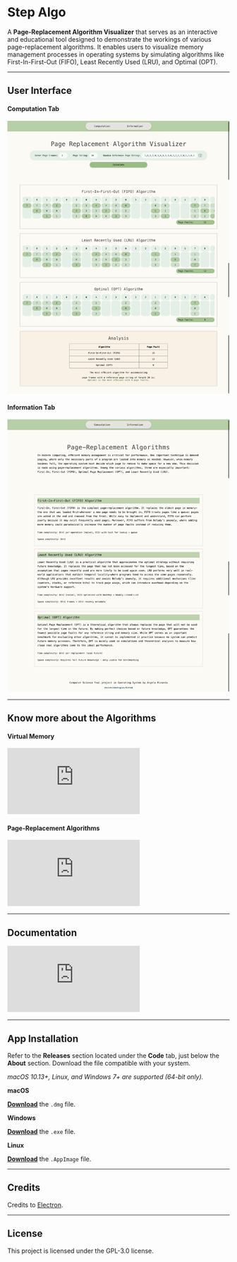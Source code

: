 # Step Algo

A **Page-Replacement Algorithm Visualizer** that serves as an interactive and educational tool designed to demonstrate the workings of various page-replacement algorithms. It enables users to visualize memory management processes in operating systems by simulating algorithms like First-In-First-Out (FIFO), Least Recently Used (LRU), and Optimal (OPT).

---

## User Interface

#### Computation Tab

![Computation Tab](https://github.com/shoichiideologies/page-replacement-algorithm/blob/f868007b8262fa41766ac6a79848a2ce895f1724/images/2%20OS-case_study-page_replacement_algorithm-ss.png)

#### Information Tab

![Information Tab](https://github.com/shoichiideologies/page-replacement-algorithm/blob/a167fe8ecf6882f4650fc205090added874ee6b1/images/1%20OS-case_study-page_replacement_algorithm-ss.png)

---

## Know more about the Algorithms

#### Virtual Memory

![Virtual Memory](https://github.com/shoichiideologies/page-replacement-algorithm/blob/494c32d3a744683b3839d25305fdc4d1869ddf99/documentation/Case_Study-Chapter_10-Virtual_Memory.pdf)

#### Page-Replacement Algorithms

![Page-Replacement Algorithms](https://github.com/shoichiideologies/page-replacement-algorithm/blob/494c32d3a744683b3839d25305fdc4d1869ddf99/documentation/Case_Study-Chapter_10-Virtual_Memory-Page_Replacement.pdf)

---

## Documentation

![Documenation](https://github.com/shoichiideologies/page-replacement-algorithm/blob/494c32d3a744683b3839d25305fdc4d1869ddf99/documentation/Miranda-Case_Study-OS-Documentation.pdf)

---

## App Installation

Refer to the **Releases** section located under the **Code** tab, just below the **About** section. Download the file compatible with your system.

_macOS 10.13+, Linux, and Windows 7+ are supported (64-bit only)._

**macOS**

[**Download**](https://github.com/shoichiideologies/page-replacement-algorithm/releases/latest) the `.dmg` file.

**Windows**

[**Download**](https://github.com/shoichiideologies/page-replacement-algorithm/releases/latest) the `.exe` file.

**Linux**

[**Download**](https://github.com/shoichiideologies/page-replacement-algorithm/releases/latest) the `.AppImage` file.

---

## Credits

Credits to [Electron](https://electronjs.org).

---

## License

This project is licensed under the GPL-3.0 license.
